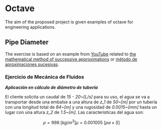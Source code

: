 # Octave

The aim of the proposed project is given examples of octave for engineering applications.

## Pipe Diameter

The exercise is based on an example from [YouTube](https://youtu.be/cPDH_eQTnS0) related to [the mathematical method of successive approximations](https://www.wikiwand.com/en/Picard%E2%80%93Lindel%C3%B6f_theorem) or [método de aproximaciones sucesivas](https://www.wikiwand.com/es/M%C3%A9todo_de_aproximaciones_sucesivas_de_Picard). 

### **Ejercicio de Mecánica de Fluidos**

***Aplicación en cálculo de diámetro de tubería***

El cliente solicita un caudal de *15 - 20~[L/s]* para su uso, el agua se va a transportar desde una embalse a una altura de *z_1* de  *50~[m]* por un tubería con una longitud total de *84~[m]* y una rugosidad de *0.0015~[mm]* hasta un lugar con una altura *z_2* de *1.5~[m]*. Las características del agua son: 

```math
\rho=998~[kg/m^3]
\mu = 0.001005~[pa\times S]
```


